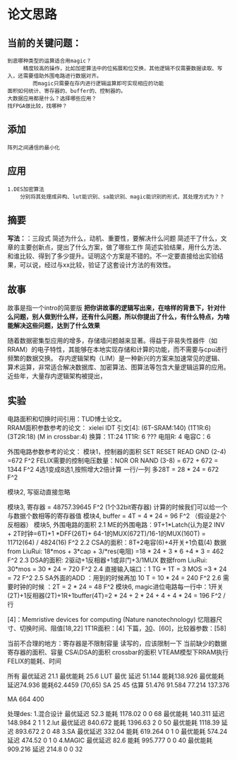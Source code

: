 # 论文思路
## 当前的关键问题：
    到底哪种类型的运算适合用magic？
         精度较高的操作，比如加密算法中的位拓展和位交换，其他逻辑不仅需要数据读取、写入，还需要借助外围电路进行数据对齐。
            而magic只需要在存内进行逻辑运算即可实现相应的功能
    面积如何统计、寄存器的、buffer的、控制器的。
    大数据应用都是什么？选择哪些应用？
    找FPGA做比较，找哪种？
    
## 添加
    阵列之间通信的最小化

## 应用
    1.DES加密算法
        分别将其处理成异构、lut能识别、sa能识别、magic能识别的形式，其处理方式为？？


## 摘要
**写法：**：三段式
    简述为什么，动机、重要性，要解决什么问题
    简述干了什么，文章的主要创新点，提出了什么方案，做了哪些工作
    简述实验结果，用什么方法、和谁比较、得到了多少提升。证明这个方案是不错的。不一定要直接给出实验结果，可以说，经过与xx比较，验证了这套设计方法的有效性。


## 故事
故事是指一个intro的简要版
**把你讲故事的逻辑写出来，在啥样的背景下，针对什么问题，别人做到什么样，还有什么问题，所以你提出了什么，有什么特点，为啥能解决这些问题，达到了什么效果**

随着数据密集型应用的增多，存储墙问题越来显著。得益于非易失性器件（如RRAM）的电子特性，其能够在本地实现存储和计算的功能，而不需要与cpu进行频繁的数据交换。
存内逻辑架构（LIM）是一种新兴的方案来加速常见的逻辑、算术运算，非常适合解决数据库、加密算法、图算法等包含大量逻辑运算的应用。
近些年，大量存内逻辑架构被提出，


    

## 实验
电路面积和切换时间引用：TUD博士论文。  
RRAM面积参数参考的论文：
xielei IDT 引文[4]: (6T-SRAM:140) (1T1R:6) (3T2R:18) (M in crossbar:4)
换算：1T:24  1T1R: 6  ??? 电阻R: 4 电容C：6

外围电路参数参考的论文：
模块1，控制器的面积 SET RESET READ GND (2-4) =672 F^2
   FELIX需要的控制电压数量：NOR OR NAND (3-8) = 672 + 672 = 1344 F^2
   4选1变成8选1,按照增大2倍计算 一行/一列 多28T = 28 * 24 = 672 F^2

模块2, 写驱动直接忽略

模块3, 寄存器 = 48757.39645 F^2 (1个32bit寄存器) 计算的时候我们可以给一个与数据个数相等的寄存器值
模块4, buffer = 4T = 4 * 24 = 96 F^2 （假设是2个反相器）
模块5, 外围电路的面积
   2.1 ME的外围电路：9T+1*Latch(认为是2 INV + 2T时钟=6T)+1 *DFF(26T)+ 64-1的MUX(672T)/16-1的MUX(160T) = 11712(64) / 4824(16) F^2
   2.2 CSA的面积：8T+2电容(6)+4开关+1负载(4)   数据from LiuRui: 18\*mos + 3\*cap + 3/*res(电阻) =18 * 24 + 3 * 6 +4 * 3 = 462 F^2
   2.3 DSA的面积: 2驱动+1反相器+1或非门+3/1MUX  数据from LiuRui: 30\*mos  = 30 * 24 = 720 F^2
   2.4 直接输入端口：1 TG + 1T = 3 MOS =3 * 24 = 72 F^2
   2.5 SA外面的ADD ：用到的时候再加 10 T = 10 * 24 = 240 F^2
   2.6 需要时钟的时候 ：2T = 2 * 24 = 48 F^2
模块6, magic进位电路每一行中：1开关(2T)+1反相器(2T)+1R+1buffer(4T)=2 * 24 + 2 * 24 + 4 + 4 * 24 = 196 F^2 / 行
    


[4]：Memristive devices for computing (Nature nanotechnology)
    忆阻器尺寸、切换时间、阻值[18,22]   1T1R面积：[4] 
    下篇，[30](网站无效了)、[60]，比较器参数：[58] 

当前不合理的地方：寄存器是不限制容量 读写的，应该限制一下
当前缺少的数据
    寄存器的面积、容量
    CSA\DSA的面积
    crossbar的面积
    VTEAM模型下RRAM执行FELIX的能耗、时间



所有 最优延迟 21.1
最优能耗 25.6
LUT  最优 延迟 51.144 能耗138.926     最优能耗 延迟74.936  能耗62.4459
(70,65)
SA 25 45    估算 51.476  91.584  77.214  137.376

MA 664 400


处理des:
1.混合设计
最优延迟 52.3       能耗  1178.02  0 0 68
最优能耗 140.311    延迟  148.984  2 1 1
2.lut
最优延迟 840.672    能耗 1396.63  2 0 50
最优能耗 1118.39    延迟 893.672  2 0 48
3.SA
最优延迟 332.04     能耗 619.264  0 1 0
最优能耗 574.24     延迟 474.52   0 1 0
4.MAGIC
最优延迟 82.6       能耗 995.777  0 0 40
最优能耗 909.216    延迟 214.8    0 0 32










